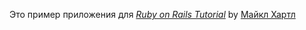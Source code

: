Это пример приложения для
[*Ruby on Rails Tutorial*](http://railstutorial.org/)
by [Майкл Хартл](http://michaelhartl.com/)
